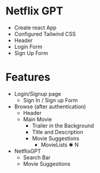 # Netflix GPT

- Create react App
- Configured Tailwind CSS
- Header
- Login Form
- Sign Up Form

# Features

- Login/Signup page
  - Sign In / Sign up Form
- Browse (after authentication)
  - Header
  - Main Movie
    - Trailer in the Background
    - Title and Description
    - Movie Suggestions
      - MovieLists ✱ N
- NetflixGPT
  - Search Bar
  - Movie Suggestions
